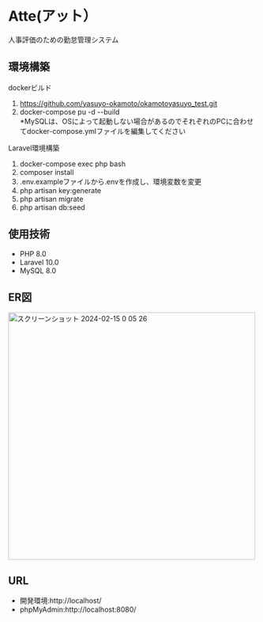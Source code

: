# Atte(アット）　　
人事評価のための勤怠管理システム　　

## 環境構築　　
  
dockerビルド　 
  
1. https://github.com/yasuyo-okamoto/okamotoyasuyo_test.git  
2. docker-compose pu -d --build  
*MySQLは、OSによって起動しない場合があるのでそれぞれのPCに合わせてdocker-compose.ymlファイルを編集してください  

Laravel環境構築  

1. docker-compose exec php bash  
2. composer install  
3. .env.exampleファイルから.envを作成し、環境変数を変更  
4. php artisan key:generate  
5. php artisan migrate  
6. php artisan db:seed  

## 使用技術  

* PHP 8.0  
* Laravel 10.0  
* MySQL 8.0

## ER図  

<img width="500" alt="スクリーンショット 2024-02-15 0 05 26" src="https://github.com/yasuyo-okamoto/okamotoyasuyo_test/assets/147665983/c332e0d6-0231-4e0d-b1fe-88e79bb7c1eb">


## URL  

* 開発環境:http://localhost/  
* phpMyAdmin:http://localhost:8080/  
